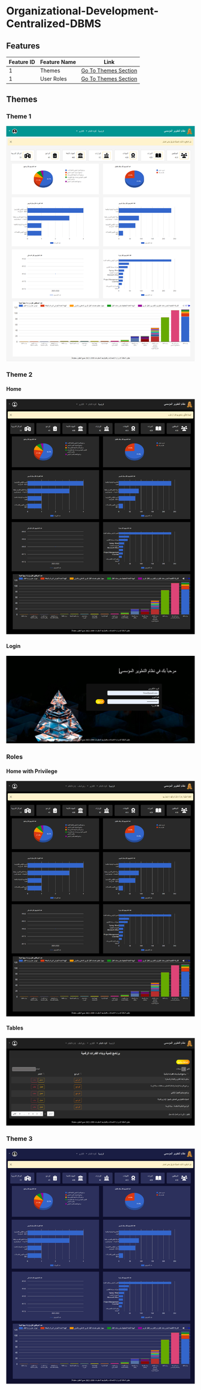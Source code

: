 # Organizational-Development-Centralized-DBMS

## Features

Feature ID | Feature Name | Link
--- | --- | ---
1 | Themes | [Go To Themes Section](#themes)
1 | User Roles | [Go To Themes Section](#Roles)

## Themes

### Theme 1

![Theme1](/Screencapture/screencapture-Theme1.png)

### Theme 2

#### **Home**

![Theme2](/Screencapture/screencapture-Theme2.png)

#### **Login**

![Theme2_Login](/Screencapture/screencapture-Theme2-Login.png)

### Roles

#### **Home with Privilege**

![Theme2_Privilege](/Screencapture/screencapture-Theme2-Privilege.png)

#### **Tables**

![Theme2_Tables](/Screencapture/screencapture-Theme2-Tables.png)

### Theme 3

![Theme3](/Screencapture/screencapture-Theme3.png)
